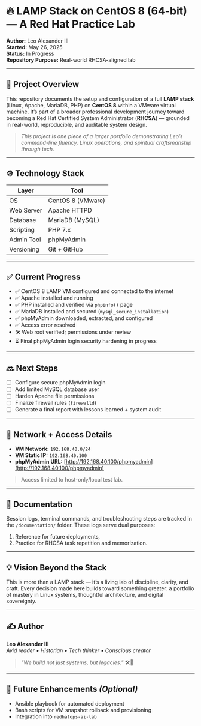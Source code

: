 # 🔥 LAMP Stack on CentOS 8 (64-bit) — A Red Hat Practice Lab

**Author:** Leo Alexander III  
**Started:** May 26, 2025  
**Status:** In Progress  
**Repository Purpose:** Real-world RHCSA-aligned lab

---

## 🧭 Project Overview

This repository documents the setup and configuration of a full **LAMP stack** (Linux, Apache, MariaDB, PHP) on **CentOS 8** within a VMware virtual machine. It’s part of a broader professional development journey toward becoming a Red Hat Certified System Administrator (**RHCSA**) — grounded in real-world, reproducible, and auditable system design.

> *This project is one piece of a larger portfolio demonstrating Leo’s command-line fluency, Linux operations, and spiritual craftsmanship through tech.*

---

## ⚙️ Technology Stack

| Layer       | Tool               |
|-------------|--------------------|
| OS          | CentOS 8 (VMware)  |
| Web Server  | Apache HTTPD       |
| Database    | MariaDB (MySQL)    |
| Scripting   | PHP 7.x            |
| Admin Tool  | phpMyAdmin         |
| Versioning  | Git + GitHub       |

---

## ✅ Current Progress

- ✅ CentOS 8 LAMP VM configured and connected to the internet
- ✅ Apache installed and running
- ✅ PHP installed and verified via `phpinfo()` page
- ✅ MariaDB installed and secured (`mysql_secure_installation`)
- ✅ phpMyAdmin downloaded, extracted, and configured
- ✅ Access error resolved
- 🛠️ Web root verified; permissions under review
- ⏳ Final phpMyAdmin login security hardening in progress

---

## 🔜 Next Steps

- [ ] Configure secure phpMyAdmin login
- [ ] Add limited MySQL database user
- [ ] Harden Apache file permissions
- [ ] Finalize firewall rules (`firewalld`)
- [ ] Generate a final report with lessons learned + system audit

---

## 📂 Network + Access Details

- **VM Network:** `192.168.40.0/24`
- **VM Static IP:** `192.168.40.100`
- **phpMyAdmin URL:** [http://192.168.40.100/phpmyadmin](http://192.168.40.100/phpmyadmin)

> Access limited to host-only/local test lab.

---

## 📜 Documentation

Session logs, terminal commands, and troubleshooting steps are tracked in the `/documentation/` folder. These logs serve dual purposes:
1. Reference for future deployments,
2. Practice for RHCSA task repetition and memorization.

---

## 💡 Vision Beyond the Stack

This is more than a LAMP stack — it’s a living lab of discipline, clarity, and craft. Every decision made here builds toward something greater: a portfolio of mastery in Linux systems, thoughtful architecture, and digital sovereignty.

---

## ✍️ Author

**Leo Alexander III**  
_Avid reader • Historian • Tech thinker • Conscious creator_

> _"We build not just systems, but legacies."_ 🛠️🧠

---

## 🌱 Future Enhancements *(Optional)*

- Ansible playbook for automated deployment
- Bash scripts for VM snapshot rollback and provisioning
- Integration into `redhatops-ai-lab`
